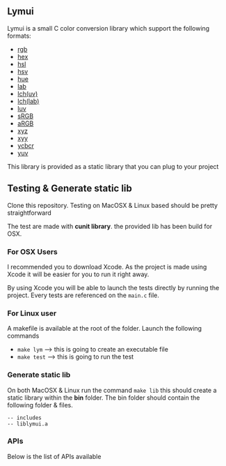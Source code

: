 ## Lymui

Lymui is a small C color conversion library which support the following formats:

- [rgb](https://marcinthaamnouay.github.io/lymui/docs/rgb)
- [hex](https://marcinthaamnouay.github.io/lymui/docs/hex)
- [hsl](https://marcinthaamnouay.github.io/lymui/docs/hsl)
- [hsv](https://marcinthaamnouay.github.io/lymui/docs/hsv)
- [hue](https://marcinthaamnouay.github.io/lymui/docs/hue)
- [lab](https://marcinthaamnouay.github.io/lymui/docs/lab)
- [lch(uv)](https://marcinthaamnouay.github.io/lymui/docs/lch)
- [lch(lab)](https://marcinthaamnouay.github.io/lymui/docs/lchlab)
- [luv](https://marcinthaamnouay.github.io/lymui/docs/luv)
- [sRGB](https://marcinthaamnouay.github.io/lymui/docs/srgb)
- [aRGB](https://marcinthaamnouay.github.io/lymui/docs/argb)
- [xyz](https://marcinthaamnouay.github.io/lymui/docs/xyz)
- [xyy](https://marcinthaamnouay.github.io/lymui/docs/xyy)
- [ycbcr](https://marcinthaamnouay.github.io/lymui/docs/ycbcr)
- [yuv](https://marcinthaamnouay.github.io/lymui/docs/yuv)

This library is provided as a static library that you can plug to your project

## Testing & Generate static lib

Clone this repository.
Testing on MacOSX & Linux based should be pretty straightforward

The test are made with **cunit library**. the provided lib has been build for OSX.

### For OSX Users

I recommended you to download Xcode. As the project is made using Xcode it will be easier for you to run it right away.

By using Xcode you will be able to launch the tests directly by running the project. Every tests are referenced on the ```main.c``` file.

### For Linux user

A makefile is available at the root of the folder. Launch the following commands

- ```make lym``` --> this is going to create an executable file
- ```make test``` --> this is going to run the test

### Generate static lib

On both MacOSX & Linux run the command ```make lib``` this should create a static library within the **bin** folder. 
The bin folder should contain the following folder & files.

```shell
-- includes
-- liblymui.a
```

### APIs

Below is the list of APIs available

